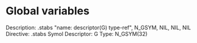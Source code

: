 # Global variables

Description: .stabs "name: descriptor(G) type-ref",
N_GSYM, NIL, NIL, NIL
Directive: .stabs
Symol Descriptor: G
Type: N_GSYM(32)
